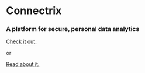 # Connectrix

### A platform for secure, personal data analytics

[Check it out.](https://connectrix-dev.herokuapp.com/)

or

[Read about it.](http://jacobbeauchamp.com/connectrix.html)

